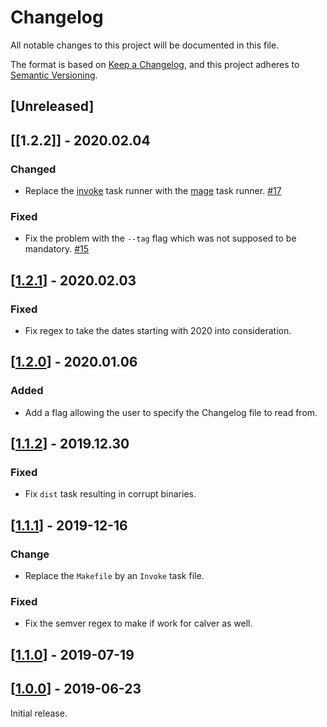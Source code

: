 # Changelog

All notable changes to this project will be documented in this file.

The format is based on [Keep a Changelog](https://keepachangelog.com/en/1.0.0/),
and this project adheres to [Semantic Versioning](https://semver.org/spec/v2.0.0.html).

## [Unreleased]

## [[1.2.2]] - 2020.02.04

### Changed

- Replace the [invoke](http://www.pyinvoke.org/) task runner with the [mage](https://magefile.org/) task runner. [#17]

### Fixed

- Fix the problem with the `--tag` flag which was not supposed to be mandatory. [#15]

## [[1.2.1]] - 2020.02.03

### Fixed

- Fix regex to take the dates starting with 2020 into consideration.

## [[1.2.0]] - 2020.01.06

### Added

- Add a flag allowing the user to specify the Changelog file to read from.

## [[1.1.2]] - 2019.12.30

### Fixed

- Fix `dist` task resulting in corrupt binaries.

## [[1.1.1]] - 2019-12-16

### Change

- Replace the `Makefile` by an `Invoke` task file.

### Fixed

- Fix the semver regex to make if work for calver as well.

## [[1.1.0]] - 2019-07-19

## [[1.0.0]] - 2019-06-23

Initial release.

[//]: # (Release links)
[1.0.0]: https://github.com/rgreinho/keeparelease/releases/tag/1.1.0
[1.1.0]: https://github.com/rgreinho/keeparelease/releases/tag/1.1.0
[1.1.1]: https://github.com/rgreinho/keeparelease/releases/tag/1.1.1
[1.1.2]: https://github.com/rgreinho/keeparelease/releases/tag/1.1.2
[1.1.2]: https://github.com/rgreinho/keeparelease/releases/tag/1.1.2
[1.2.0]: https://github.com/rgreinho/keeparelease/releases/tag/1.2.0
[1.2.1]: https://github.com/rgreinho/keeparelease/releases/tag/1.2.1

[//]: # (Issue/PR links)
[#12]: https://github.com/rgreinho/keeparelease/pull/12
[#15]: https://github.com/rgreinho/keeparelease/pull/15
[#17]: https://github.com/rgreinho/keeparelease/pull/17
